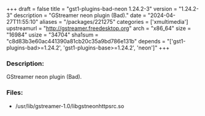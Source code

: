 +++
draft = false
title = "gst1-plugins-bad-neon 1.24.2-3"
version = "1.24.2-3"
description = "GStreamer neon plugin (Bad)."
date = "2024-04-27T11:55:10"
aliases = "/packages/221275"
categories = ['xmultimedia']
upstreamurl = "http://gstreamer.freedesktop.org"
arch = "x86_64"
size = "16984"
usize = "34704"
sha1sum = "c8d83b3e60ac441390a81cb20c35a9bd786e131b"
depends = "['gst1-plugins-bad>=1.24.2', 'gst1-plugins-base>=1.24.2', 'neon']"
+++
### Description: 
GStreamer neon plugin (Bad).

### Files: 
* /usr/lib/gstreamer-1.0/libgstneonhttpsrc.so
